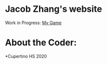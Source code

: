 # Jacob Zhang's website
 Work in Progress: 
 [My Game](Jsbbvk.github.io/Platform.html)
# About the Coder: 
 *Cupertino HS 2020

